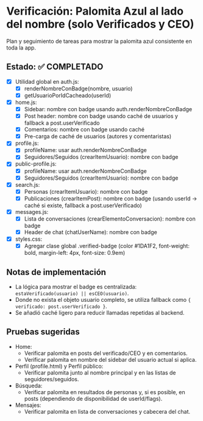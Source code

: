 # Verificación: Palomita Azul al lado del nombre (solo Verificados y CEO)

Plan y seguimiento de tareas para mostrar la palomita azul consistente en toda la app.

## Estado: ✅ COMPLETADO

- [x] Utilidad global en auth.js:
  - [x] renderNombreConBadge(nombre, usuario)
  - [x] getUsuarioPorIdCacheado(userId)
- [x] home.js:
  - [x] Sidebar: nombre con badge usando auth.renderNombreConBadge
  - [x] Post header: nombre con badge usando caché de usuarios y fallback a post.userVerificado
  - [x] Comentarios: nombre con badge usando caché
  - [x] Pre-carga de caché de usuarios (autores y comentaristas)
- [x] profile.js:
  - [x] profileName: usar auth.renderNombreConBadge
  - [x] Seguidores/Seguidos (crearItemUsuario): nombre con badge
- [x] public-profile.js:
  - [x] profileName: usar auth.renderNombreConBadge
  - [x] Seguidores/Seguidos (crearItemUsuario): nombre con badge
- [x] search.js:
  - [x] Personas (crearItemUsuario): nombre con badge
  - [x] Publicaciones (crearItemPost): nombre con badge (usando userId -> caché si existe, fallback a post.userVerificado)
- [x] messages.js:
  - [x] Lista de conversaciones (crearElementoConversacion): nombre con badge
  - [x] Header de chat (chatUserName): nombre con badge
- [x] styles.css:
  - [x] Agregar clase global .verified-badge (color #1DA1F2, font-weight: bold, margin-left: 4px, font-size: 0.9em)

## Notas de implementación

- La lógica para mostrar el badge es centralizada: `estaVerificado(usuario) || esCEO(usuario)`.
- Donde no exista el objeto usuario completo, se utiliza fallback como `{ verificado: post.userVerificado }`.
- Se añadió caché ligero para reducir llamadas repetidas al backend.

## Pruebas sugeridas

- Home:
  - Verificar palomita en posts del verificado/CEO y en comentarios.
  - Verificar palomita en nombre del sidebar del usuario actual si aplica.
- Perfil (profile.html) y Perfil público:
  - Verificar palomita junto al nombre principal y en las listas de seguidores/seguidos.
- Búsqueda:
  - Verificar palomita en resultados de personas y, si es posible, en posts (dependiendo de disponibilidad de userId/flags).
- Mensajes:
  - Verificar palomita en lista de conversaciones y cabecera del chat.
